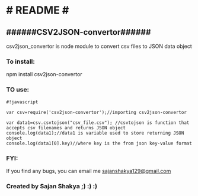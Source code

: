 # **# README #** #

## **######CSV2JSON-convertor######** ##

csv2json_convertor is node module to convert csv files to JSON data object

### **To install:** ###

npm install csv2json-convertor

### TO use: ###


```
#!javascript

var csv=require('csv2json-convertor');//importing csv2json-convertor

var data1=csv.csvtojson("csv_file.csv"); //csvtojson is function that accepts csv filenames and returns JSON object
console.log(data1);//data1 is variable used to store returning JSON object
console.log(data1[0].key)//where key is the from json key-value format
```


### FYI: ###

If you find any bugs, you can email me 
sajanshakya129@gmail.com

### Created by Sajan Shakya   ;) :) :) ###